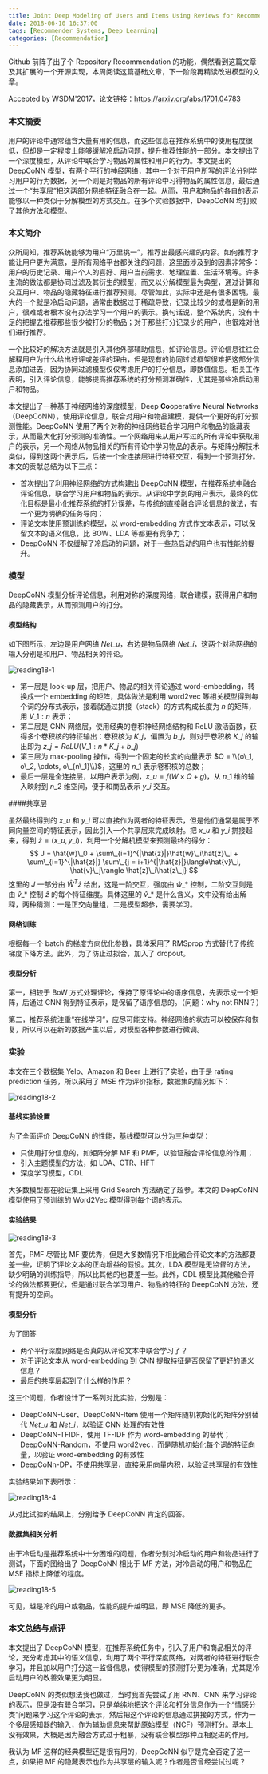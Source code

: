 ```yaml
---
title: Joint Deep Modeling of Users and Items Using Reviews for Recommendation
date: 2018-06-10 16:37:00
tags: [Recommender Systems, Deep Learning]
categories: [Recommendation] 
---
```


Github 前阵子出了个 Repository Recommendation 的功能，偶然看到这篇文章及其扩展的一个开源实现，本周阅读这篇基础文章，下一阶段再精读改进模型的文章。

Accepted by WSDM'2017，论文链接：https://arxiv.org/abs/1701.04783

<!-- more -->

### 本文摘要

用户的评论中通常蕴含大量有用的信息，而这些信息在推荐系统中的使用程度很低，但却是一定程度上能够缓解冷启动问题，提升推荐性能的一部分。本文提出了一个深度模型，从评论中联合学习物品的属性和用户的行为。本文提出的 DeepCoNN 模型，有两个平行的神经网络，其中一个对于用户所写的评论分别学习用户的行为数据，另一个则是对物品的所有评论中习得物品的属性信息，最后通过一个“共享层”把这两部分网络特征融合在一起。从而，用户和物品的各自的表示能够以一种类似于分解模型的方式交互。在多个实验数据中，DeepCoNN 均打败了其他方法和模型。

### 本文简介

众所周知，推荐系统能够为用户“万里挑一”，推荐出最感兴趣的内容。如何推荐才能让用户更为满意，是所有网络平台都关注的问题，这里面涉及到的因素非常多：用户的历史记录、用户个人的喜好、用户当前需求、地理位置、生活环境等。许多主流的做法都是协同过滤及其衍生的模型，而又以分解模型最为典型，通过计算和交互用户、物品的隐藏特征进行推荐预测。尽管如此，实际中还是有很多困境，最大的一个就是冷启动问题，通常由数据过于稀疏导致，记录比较少的或者是新的用户，很难或者根本没有办法学习一个用户的表示。换句话说，整个系统内，没有十足的把握去推荐那些很少被打分的物品；对于那些打分记录少的用户，也很难对他们进行推荐。

一个比较好的解决方法就是引入其他外部辅助信息，如评论信息。评论信息往往会解释用户为什么给出好评或差评的理由，但是现有的协同过滤框架很难把这部分信息添加进去，因为协同过滤模型仅仅考虑用户的打分信息，即数值信息。相关工作表明，引入评论信息，能够提高推荐系统的打分预测准确性，尤其是那些冷启动用户和物品。

本文提出了一种基于神经网络的深度模型，Deep **Co**operative **N**eural **N**etworks（DeepCoNN），使用评论信息，联合对用户和物品建模，提供一个更好的打分预测性能。DeepCoNN 使用了两个对称的神经网络联合学习用户和物品的隐藏表示，从而最大化打分预测的准确性。一个网络用来从用户写过的所有评论中获取用户的表示，另一个网络从物品相关的所有评论中学习物品的表示。与矩阵分解技术类似，得到这两个表示后，后接一个全连接层进行特征交互，得到一个预测打分。本文的贡献总结为以下三点：

* 首次提出了利用神经网络的方式构建出 DeepCoNN 模型，在推荐系统中融合评论信息，联合学习用户和物品的表示。从评论中学到的用户表示，最终的优化目标是最小化推荐系统的打分误差，与传统的直接融合评论信息的做法，有一个更为明确的任务导向；
* 评论文本使用预训练的模型，以 word-embedding 方式作文本表示，可以保留文本的语义信息，比 BOW、LDA 等都更有竞争力；
* DeepCoNN 不仅缓解了冷启动的问题，对于一些热启动的用户也有性能的提升。

### 模型

DeepCoNN 模型分析评论信息，利用对称的深度网络，联合建模，获得用户和物品的隐藏表示，从而预测用户的打分。

#### 模型结构

如下图所示，左边是用户网络 $Net\_u$，右边是物品网络 $Net\_i$，这两个对称网络的输入分别是和用户、物品相关的评论。

![reading18-1](reading18-1.png)

* 第一层是 look-up 层，把用户、物品的相关评论通过 word-embedding，转换成一个 embedding 的矩阵，具体做法是利用 word2vec 等相关模型得到每个词的分布式表示，接着就通过拼接（stack）的方式构成长度为 $n$ 的矩阵，用 $V\_{1:n}$ 表示；
* 第二层是 CNN 网络层，使用经典的卷积神经网络结构和 ReLU 激活函数，获得多个卷积核的特征输出：卷积核为 $K\_j$，偏置为 $b\_j$，则对于卷积核 $K\_j$ 的输出即为 $z\_j = ReLU(V\_{1:n} *K\_j + b\_j)$
* 第三层为 max-pooling 操作，得到一个固定的长度的向量表示 $O = \\{o\_1, o\_2, \cdots, o\_{n\_1}\\}$，这里的 $n\_1$ 表示卷积核的总数；
* 最后一层是全连接层，以用户表示为例，$x\_u = f(W \times O + g)$，从 $n\_1$ 维的输入映射到 $n\_2$ 维空间，便于和商品表示 $y\_i$ 交互。

####共享层

虽然最终得到的 $x\_u$ 和 $y\_i$ 可以直接作为两者的特征表示，但是他们通常是属于不同向量空间的特征表示，因此引入一个共享层来完成映射。把 $x\_u$ 和 $y\_i$ 拼接起来，得到 $\hat{z} = (x\_u, y\_i)$，利用一个分解机模型来预测最终的得分：
$$
J = \hat{w}\_0 + \sum\_{i=1}^{|\hat{z}|}\hat{w}\_i\hat{z}\_i + \sum\_{i=1}^{|\hat{z}|} \sum\_{j = i+1}^{|\hat{z}|}\langle\hat{v}\_i, \hat{v}\_j\rangle \hat{z}\_i\hat{z\_j}
$$
这里的 $J$ 一部分由 $\hat{W}^T\hat{z}$ 给出，这是一阶交互，强度由 $\hat{w}\_*$ 控制，二阶交互则是由  $\hat{v}\_*$ 控制  $\hat{z}$ 的每个特征维度。具体这里的 $\hat{v}\_*$ 是什么含义，文中没有给出解释，两种猜测：一是正交向量组，二是模型超参，需要学习。

#### 网络训练

根据每一个 batch 的梯度方向优化参数，具体采用了 RMSprop 方式替代了传统梯度下降方法。此外，为了防止过拟合，加入了 dropout。

#### 模型分析

第一，相较于 BoW 方式处理评论，保持了原评论中的语序信息，先表示成一个矩阵，后通过 CNN 得到特征表示，是保留了语序信息的。（问题：why not  RNN？）

第二，推荐系统注重“在线学习”，应尽可能支持。神经网络的状态可以被保存和恢复，所以可以在新的数据产生以后，对模型各种参数进行微调。

### 实验

本文在三个数据集 Yelp、Amazon 和 Beer 上进行了实验，由于是 rating prediction 任务，所以采用了 MSE 作为评价指标，数据集的情况如下：

![reading18-2](reading18-2.png)

#### 基线实验设置

为了全面评价 DeepCoNN 的性能，基线模型可以分为三种类型：

* 只使用打分信息的，如矩阵分解 MF 和 PMF，以验证融合评论信息的作用；
* 引入主题模型的方法，如 LDA、CTR、HFT
* 深度学习模型，CDL

大多数模型都在验证集上采用 Grid Search 方法确定了超参。本文的 DeepCoNN 模型使用了预训练的 Word2Vec 模型得到每个词的表示。

#### 实验结果

![reading18-3](reading18-3.png)

首先，PMF 尽管比 MF 要优秀，但是大多数情况下相比融合评论文本的方法都要差一些，证明了评论文本的正向增益的假设。其次，LDA 模型是无监督的方法，缺少明确的训练指导，所以比其他的也要差一些。此外，CDL 模型比其他融合评论的做法都要更优，但是通过联合学习用户、物品的特征的 DeepCoNN 方法，还有提升的空间。

#### 模型分析

为了回答

* 两个平行深度网络是否真的从评论文本中联合学习了？
* 对于评论文本从 word-embedding 到 CNN 提取特征是否保留了更好的语义信息？
* 最后的共享层起到了什么样的作用？

这三个问题，作者设计了一系列对比实验，分别是：

* DeepCoNN-User、DeepCoNN-Item 使用一个矩阵随机初始化的矩阵分别替代 $Net\_u$ 和 $Net\_i$，以验证 CNN 处理的有效性
* DeepCoNN-TFIDF，使用 TF-IDF 作为 word-embedding 的替代；DeepCoNN-Random，不使用 word2vec，而是随机初始化每个词的特征向量，以验证 word-embedding 的有效性
* DeepCoNn-DP，不使用共享层，直接采用向量内积，以验证共享层的有效性

实验结果如下表所示：

![reading18-4](reading18-4.png)

从对比试验的结果上，分别给予 DeepCoNN 肯定的回答。

#### 数据集相关分析

由于冷启动是推荐系统中十分困难的问题，作者分别对冷启动的用户和物品进行了测试，下面的图给出了 DeepCoNN 相比于 MF 方法，对冷启动的用户和物品在 MSE 指标上降低的程度。

![reading18-5](reading18-5.png)

可见，越是冷的用户或物品，性能的提升越明显，即 MSE 降低的更多。

### 本文总结与点评

本文提出了 DeepCoNN 模型，在推荐系统任务中，引入了用户和商品相关的评论，充分考虑其中的语义信息，利用了两个平行深度网络，对两者的特征进行联合学习，并且加以用户打分这一监督信息，使得模型的预测打分更为准确，尤其是冷启动用户的改善效果更为明显。

DeepCoNN 的类似想法我也做过，当时我首先尝试了用 RNN、CNN 来学习评论的表示，但是没有联合学习，只是单纯地把这个评论和打分信息作为一个“情感分类”问题来学习这个评论的表示，然后把这个评论的信息通过拼接的方式，作为一个多层感知器的输入，作为辅助信息来帮助原始模型（NCF）预测打分。基本上没有效果，大概是因为融合方式过于粗暴，没有联合模型那种互相促进的作用。

我认为 MF 这样的经典模型还是很有用的，DeepCoNN 似乎是完全否定了这一点，如果把 MF 的隐藏表示也作为共享层的输入呢？作者是否曾经尝试过呢？